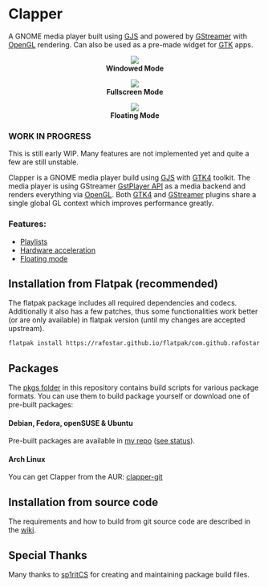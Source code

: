 # Clapper
A GNOME media player built using [GJS](https://gitlab.gnome.org/GNOME/gjs) and powered by [GStreamer](https://gstreamer.freedesktop.org) with [OpenGL](https://www.opengl.org) rendering. Can also be used as a pre-made widget for [GTK](https://www.gtk.org) apps.

<p align="center">
<img src="https://github.com/Rafostar/clapper/raw/master/media/screenshot-windowed-mode.png"><br>
  <b>Windowed Mode</b>
</p>

<p align="center">
<img src="https://github.com/Rafostar/clapper/raw/master/media/screenshot-fullscreen-mode.png"><br>
  <b>Fullscreen Mode</b>
</p>

<p align="center">
<img src="https://github.com/Rafostar/clapper/raw/master/media/screenshot-floating-mode.png"><br>
  <b>Floating Mode</b>
</p>

### WORK IN PROGRESS
This is still early WIP. Many features are not implemented yet and quite a few are still unstable.

Clapper is a GNOME media player build using [GJS](https://gitlab.gnome.org/GNOME/gjs) with [GTK4](https://www.gtk.org) toolkit. The media player is using GStreamer [GstPlayer API](https://gstreamer.freedesktop.org/documentation/player/gstplayer) as a media backend and renders everything via [OpenGL](https://www.opengl.org). Both [GTK4](https://www.gtk.org) and [GStreamer](https://gstreamer.freedesktop.org) plugins share a single global GL context which improves performance greatly.

### Features:
* [Playlists](https://github.com/Rafostar/clapper/wiki/Playlists)
* [Hardware acceleration](https://github.com/Rafostar/clapper/wiki/Hardware-acceleration)
* [Floating mode](https://github.com/Rafostar/clapper/wiki/Floating-mode)

## Installation from Flatpak (recommended)
The flatpak package includes all required dependencies and codecs. Additionally it also has a few patches, thus some functionalities work better (or are only available) in flatpak version (until my changes are accepted upstream).

```sh
flatpak install https://rafostar.github.io/flatpak/com.github.rafostar.Clapper.flatpakref
```

## Packages
The [pkgs folder](https://github.com/Rafostar/clapper/tree/master/pkgs) in this repository contains build scripts for various package formats. You can use them to build package yourself or download one of pre-built packages:

#### Debian, Fedora, openSUSE & Ubuntu
Pre-built packages are available in [my repo](https://software.opensuse.org//download.html?project=home%3ARafostar&package=clapper) ([see status](https://build.opensuse.org/package/show/home:Rafostar/clapper)).

#### Arch Linux
You can get Clapper from the AUR: [clapper-git](https://aur.archlinux.org/packages/clapper-git)

## Installation from source code
The requirements and how to build from git source code are described in the [wiki](https://github.com/Rafostar/clapper/wiki#installation-from-source-code).

## Special Thanks
Many thanks to [sp1ritCS](https://github.com/sp1ritCS) for creating and maintaining package build files.
